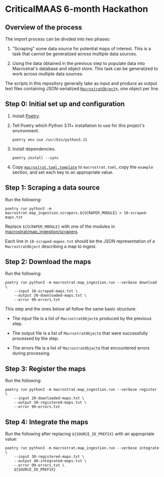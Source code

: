 # CriticalMAAS 6-month Hackathon


## Overview of the process

The import process can be divided into two phases:

1. "Scraping" some data source for potential maps of interest. This is
   a task that cannot be generalized across multiple data sources.

2. Using the data obtained in the previous step to populate data into
   Macrostrat's database and object store. This task can be generalized to
   work across multiple data sources.

The scripts in this repository generally take as input and produce as output
text files containing JSON-serialized
[`MacrostratObject`](macrostrat/map_ingestion/types.py)s, one object per line.


## Step 0: Initial set up and configuration

1. Install [Poetry](https://python-poetry.org/).

2. Tell Poetry which Python 3.11+ installation to use for this project's environment.

       poetry env use /usr/bin/python3.11

3. Install dependencies.

       poetry install --sync

4. Copy [`macrostrat.toml.template`](macrostrat.toml.template) to
   `macrostrat.toml`, copy the `example` section, and set each key to an
   appropriate value.


## Step 1: Scraping a data source

Run the following:

    poetry run python3 -m macrostrat.map_ingestion.scrapers.${SCRAPER_MODULE} > 10-scraped-maps.txt

Replace `${SCRAPER_MODULE}` with one of the modules in
[macrostrat/map_ingestion/scrapers](macrostrat/map_ingestion/scrapers).

Each line in `10-scraped-mapes.txt` should be the JSON representation of
a `MacrostratObject` describing a map to ingest.


## Step 2: Download the maps

Run the following:

    poetry run python3 -m macrostrat.map_ingestion.run --verbose download \
        --input 10-scraped-maps.txt \
        --output 20-downloaded-maps.txt \
        --error 99-errors.txt

This step and the ones below all follow the same basic structure:

* The input file is a list of `MacrostratObject`s produced by the previous
  step.

* The output file is a list of `MacrostratObject`s that were successfully
  processed by the step.

* The errors file is a list of `MacrostratObject`s that encountered errors
  during processing.


## Step 3: Register the maps

Run the following:

    poetry run python3 -m macrostrat.map_ingestion.run --verbose register \
        --input 20-downloaded-maps.txt \
        --output 30-registered-maps.txt \
        --error 99-errors.txt


## Step 4: Integrate the maps

Run the following after replacing `${SOURCE_ID_PREFIX}` with an appropriate
value:

    poetry run python3 -m macrostrat.map_ingestion.run --verbose integrate \
        --input 30-registered-maps.txt \
        --output 40-integrated-maps.txt \
        --error 99-errors.txt \
        ${SOURCE_ID_PREFIX}

